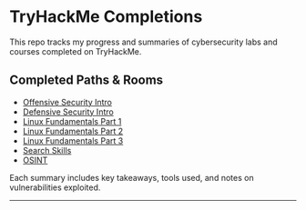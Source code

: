 # TryHackMe Completions

This repo tracks my progress and summaries of cybersecurity labs and courses completed on TryHackMe.

## Completed Paths & Rooms

- [Offensive Security Intro](https://tryhackme.com/room/offensivesecurityintro)  
- [Defensive Security Intro](https://tryhackme.com/room/defensivesecurityintro)
- [Linux Fundamentals Part 1](https://tryhackme.com/room/linuxfundamentalspart1)
- [Linux Fundamentals Part 2](https://tryhackme.com/room/linuxfundamentalspart2)
- [Linux Fundamentals Part 3](https://tryhackme.com/room/linuxfundamentalspart3)
- [Search Skills](https://tryhackme.com/room/searchskills)
- [OSINT](https://tryhackme.com/room/ohsint)

Each summary includes key takeaways, tools used, and notes on vulnerabilities exploited.

---
